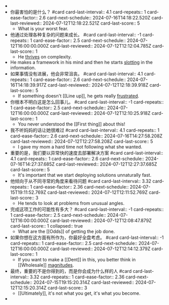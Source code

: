 -
- 你最害怕的是什么？ #card
  card-last-interval:: 4.1
  card-repeats:: 1
  card-ease-factor:: 2.6
  card-next-schedule:: 2024-07-16T14:18:22.520Z
  card-last-reviewed:: 2024-07-12T12:18:22.521Z
  card-last-score:: 5
	- What is your worst fear.
- 他通过处理各种复杂的问题来成长。 #card
  card-last-interval:: -1
  card-repeats:: 1
  card-ease-factor:: 2.5
  card-next-schedule:: 2024-07-12T16:00:00.000Z
  card-last-reviewed:: 2024-07-12T12:12:04.785Z
  card-last-score:: 1
	- He [thrives]([[Thrive]]) on complexity.
- He makes a framework in his mind and then he starts [slotting]([[Slot]]) in the information.
- 如果事情没有进展，他会非常沮丧。 #card
  card-last-interval:: 4.1
  card-repeats:: 1
  card-ease-factor:: 2.6
  card-next-schedule:: 2024-07-16T14:18:39.917Z
  card-last-reviewed:: 2024-07-12T12:18:39.918Z
  card-last-score:: 5
	- If something doesn't [[Line up]], he gets really [frustrated]([[Frustrate]]).
- 你根本不明白这是怎么回事儿。 #card
  card-last-interval:: -1
  card-repeats:: 1
  card-ease-factor:: 2.5
  card-next-schedule:: 2024-07-12T16:00:00.000Z
  card-last-reviewed:: 2024-07-12T12:10:25.918Z
  card-last-score:: 1
	- You never understood the [[First thing]] about this!
- 我不听妈妈的话让她很难过 #card
  card-last-interval:: 4.1
  card-repeats:: 1
  card-ease-factor:: 2.6
  card-next-schedule:: 2024-07-16T14:27:58.208Z
  card-last-reviewed:: 2024-07-12T12:27:58.208Z
  card-last-score:: 5
	- I gave my mom a hard time not following what she wanted.
- 重要的是，我们要以异常快的速度去部署解决方案 #card
  card-last-interval:: 4.1
  card-repeats:: 1
  card-ease-factor:: 2.6
  card-next-schedule:: 2024-07-16T14:27:37.685Z
  card-last-reviewed:: 2024-07-12T12:27:37.685Z
  card-last-score:: 5
	- It's important that we start deploying solutions unnaturally fast.
- 他倾向于从不同寻常的角度来看待问题 #card
  card-last-interval:: 3.32
  card-repeats:: 1
  card-ease-factor:: 2.36
  card-next-schedule:: 2024-07-15T19:11:52.769Z
  card-last-reviewed:: 2024-07-12T12:11:52.769Z
  card-last-score:: 3
	- He tends to look at problems from unusual angles.
- 完成这项工作的可能性有多大？ #card
  card-last-interval:: -1
  card-repeats:: 1
  card-ease-factor:: 2.5
  card-next-schedule:: 2024-07-12T16:00:00.000Z
  card-last-reviewed:: 2024-07-12T12:08:47.879Z
  card-last-score:: 1
  collapsed:: true
	- What are the [[Odds]] of getting the job done.
- 如果你想在这方面有所作为，你最好全盘考虑。 #card
  card-last-interval:: -1
  card-repeats:: 1
  card-ease-factor:: 2.5
  card-next-schedule:: 2024-07-12T16:00:00.000Z
  card-last-reviewed:: 2024-07-12T12:14:12.379Z
  card-last-score:: 1
	- If you want to make a [[Dent]] in this, you better think in [[Wholesale]] [magnitudes]([[Magnitude]]).
- 最终，重要的不是你得到的，而是你会成为什么样的人 #card
  card-last-interval:: 3.32
  card-repeats:: 1
  card-ease-factor:: 2.36
  card-next-schedule:: 2024-07-15T19:15:20.314Z
  card-last-reviewed:: 2024-07-12T12:15:20.314Z
  card-last-score:: 3
	- [[Ultimately]], it's not what you get, it's what you become.
-